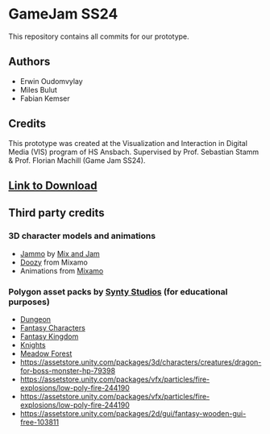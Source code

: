 # GameJam SS24
This repository contains all commits for our prototype.

## Authors
* Erwin Oudomvylay
* Miles Bulut
* Fabian Kemser

## Credits
This prototype was created at the Visualization and Interaction in Digital Media (VIS) program of HS Ansbach. Supervised by Prof. Sebastian Stamm & Prof. Florian Machill (Game Jam SS24).

## <a href="https://saluji.itch.io/lks" target="_blank">Link to Download</a>


## Third party credits

### 3D character models and animations
* <a href="https://assetstore.unity.com/packages/3d/characters/jammo-character-mix-and-jam-158456" target="_blank">Jammo</a> by <a href="https://www.youtube.com/@mixandjam/search?query=jammo" target="_blank">Mix and Jam</a>
* <a href="https://www.mixamo.com/#/?page=1&type=Character" target="_blank">Doozy</a> from Mixamo
* Animations from <a href="https://www.mixamo.com/#/" target="_blank">Mixamo</a>

### Polygon asset packs by <a href="https://assetstore.unity.com/publishers/5217" target="_blank">Synty Studios</a> (for educational purposes)
* <a href="https://assetstore.unity.com/packages/3d/environments/dungeons/polygon-dungeons-low-poly-3d-art-by-synty-102677" target="_blank">Dungeon</a>
* <a href="https://assetstore.unity.com/packages/3d/characters/humanoids/fantasy/polygon-fantasy-characters-low-poly-3d-art-by-synty-97186" target="_blank">Fantasy Characters</a>
* <a href="https://assetstore.unity.com/packages/3d/environments/fantasy/polygon-fantasy-kingdom-low-poly-3d-art-by-synty-164532" target="_blank">Fantasy Kingdom</a>
* <a href="https://assetstore.unity.com/packages/3d/environments/fantasy/polygon-knights-low-poly-3d-art-by-synty-83694" target="_blank">Knights</a>
* <a href="https://assetstore.unity.com/packages/3d/vegetation/trees/polygon-meadow-forest-nature-biomes-low-poly-3d-art-by-synty-234255" target="_blank">Meadow Forest</a>
* https://assetstore.unity.com/packages/3d/characters/creatures/dragon-for-boss-monster-hp-79398
* https://assetstore.unity.com/packages/vfx/particles/fire-explosions/low-poly-fire-244190
* https://assetstore.unity.com/packages/vfx/particles/fire-explosions/low-poly-fire-244190
* https://assetstore.unity.com/packages/2d/gui/fantasy-wooden-gui-free-103811
